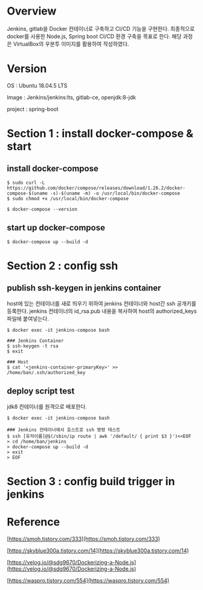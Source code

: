 # Overview

Jenkins, gitlab을 Docker 컨테이너로 구축하고 CI/CD 기능을 구현한다. 최종적으로 docker를 사용한 Node.js, Spring boot CI/CD 환경 구축을 목표로 한다. 해당 과정은 VirtualBox의 우분투 이미지를 활용하여 작성하였다.

# Version

OS : Ubuntu 18.04.5 LTS

Image : Jenkins/jenkins:lts, gitlab-ce, openjdk:8-jdk

project : spring-boot

# Section 1 : install docker-compose & start

## install docker-compose

```{.bash}
$ sudo curl -L https://github.com/docker/compose/releases/download/1.26.2/docker-compose-$(uname -s)-$(uname -m) -o /usr/local/bin/docker-compose
$ sudo chmod +x /usr/local/bin/docker-compose

$ docker-compose --version
```

## start up docker-compose

```{.bash}
$ docker-compose up --build -d
```

# Section 2 : config ssh

## publish ssh-keygen in jenkins container

host에 있는 컨테이너를 새로 띄우기 위하여 jenkins 컨테이너와 host간 ssh 공개키를 등록한다. jenkins 컨테이너의 id_rsa.pub 내용을 복사하여 host의 authorized_keys 파일에 붙여넣는다.

```
$ docker exec -it jenkins-compose bash

### Jenkins Container
$ ssh-keygen -t rsa
$ exit

### Host
$ cat '<jenkins-container-primaryKey>' >> /home/ban/.ssh/authorized_key
```

## deploy script test
jdk8 컨테이너를 원격으로 배포한다.
```{.bash}
$ docker exec -it jenkins-compose bash

### Jenkins 컨테이너에서 호스트로 ssh 명령 테스트
$ ssh [유저이름]@$(/sbin/ip route | awk '/default/ { print $3 }')<<EOF
> cd /home/ban/jenkins
> docker-compose up --build -d
> exit
> EOF
```

# Section 3 : config build trigger in jenkins

# Reference

[https://smoh.tistory.com/333](https://smoh.tistory.com/333)

[https://skyblue300a.tistory.com/14](https://skyblue300a.tistory.com/14)

[https://velog.io/@sdg9670/Dockerizing-a-Node.js](https://velog.io/@sdg9670/Dockerizing-a-Node.js)

[https://waspro.tistory.com/554](https://waspro.tistory.com/554)
